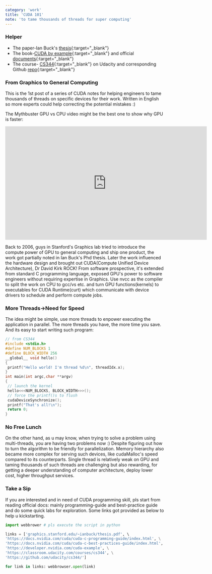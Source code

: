 ```yaml
---
category: 'work'
title: 'CUDA 101'
note: 'to tame thousands of threads for super computing'
---
```


### Helper
+ The paper-Ian Buck's [thesis](http://graphics.stanford.edu/~ianbuck/thesis.pdf){:target="_blank"}
+ The book-[CUDA by example](https://developer.nvidia.com/cuda-example){:target="_blank"} and official [documents](https://docs.nvidia.com/cuda/){:target="_blank"}
+ The course- [CS344](https://classroom.udacity.com/courses/cs344/){:target="_blank"} on Udacity and corresponding Github [repo](https://github.com/udacity/cs344/){:target="_blank"}

### From Graphics to General Computing
This is the 1st post of a series of CUDA notes for helping engineers to tame thousands of threads on specific devices for their work. Written in English so more experts could help correcting the potential mistakes :)

The Mythbuster GPU vs CPU video might be the best one to show why GPU is faster:

	
<div class="video-container">
<iframe id="ytplayer" type="text/html" width="640" height="360"
  src="https://www.youtube.com/embed/-P28LKWTzrI?autoplay=0&origin=https://paperexplained.engineer"
  frameborder="0"></iframe>
</div>

Back to 2006, guys in Stanford's Graphics lab tried to introduce the compute power of GPU to general computing and ship one product, the work got partially noted in Ian Buck's Phd thesis. Later the work influenced the hardware design and brought out CUDA(Compute Unified Device Architecture), Dr David Kirk ROCK! From software prospective, it's extended from standard C programming language, exposed GPU's power to software engineers without requiring expertise in Graphics. Use nvcc as the compiler to split the work on CPU to gcc/vs etc. and turn GPU functions(kernels) to executables for CUDA Runtime(curt) which communicate with device drivers to schedule and perform compute jobs.

### More Threads->Need for Speed
The idea might be simple, use more threads to enpower executing the application in parallel. The more threads you have, the more time you save. And its easy to start writing such program:

```c
// from CS344
#include <stdio.h> 
#define NUM_BLOCKS 1
#define BLOCK_WIDTH 256
__global__ void hello()
{
 printf("Hello world! I'm thread %d\n", threadIdx.x);
}
int main(int argc,char **argv)
{
 // launch the kernel
 hello<<<NUM_BLOCKS, BLOCK_WIDTH>>>();
 // force the printf()s to flush
 cudaDeviceSynchronize();
 printf("That's all!\n");
 return 0;
}
```

### No Free Lunch
On the other hand, as u may know, when trying to solve a problem using multi-threads, you are having two problems now :) Despite figuring out how to turn the algorithm to be friendly for parallelization. Memory hierarchy also became more complex for serving such devices, like cudaMalloc's speed compared to its counterparts. Single thread is relatively weak on GPU and taming thousands of such threads are challenging but also rewarding, for getting a deeper understanding of computer architecture, deploy lower cost, higher throughput services.

### Take a Sip
If you are interested and in need of CUDA programming skill, pls start from reading official docs: mainly programming-guide and best-practice guide and do some quick labs for exploration. Some links got provided as below to help u kickstarting.

```python
import webbrower # pls execute the script in python

links = ['graphics.stanford.edu/~ianbuck/thesis.pdf', \ 
'https://docs.nvidia.com/cuda/cuda-c-programming-guide/index.html', \
'https://docs.nvidia.com/cuda/cuda-c-best-practices-guide/index.html', \
'https://developer.nvidia.com/cuda-example', \
'https://classroom.udacity.com/courses/cs344', \
'https://github.com/udacity/cs344/']

for link in links: webbrowser.open(link)
```
